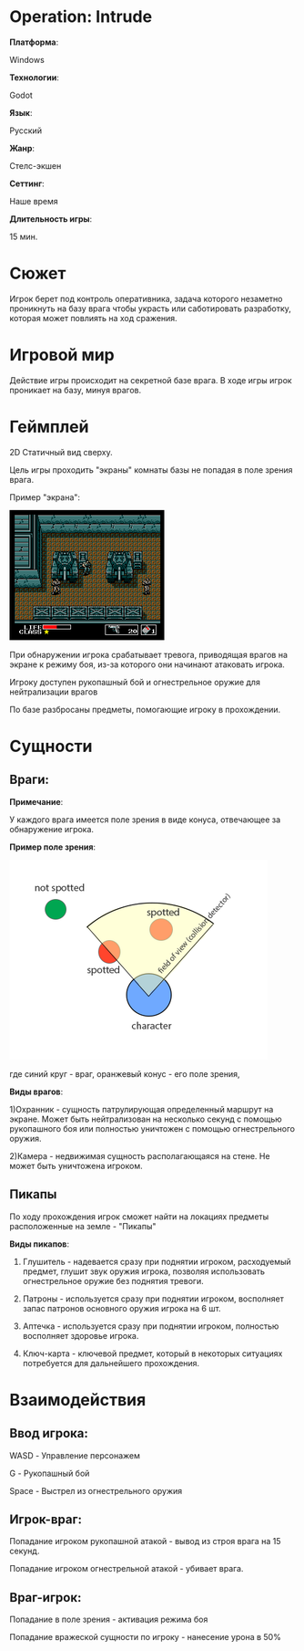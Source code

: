 # Operation: Intrude 

**Платформа**:

Windows

**Технологии**:

Godot

**Язык**: 

Русский

**Жанр**:

Стелс-экшен

**Сеттинг**:

Наше время

**Длительность игры**:

15 мин.

# Cюжет
Игрок берет под контроль оперативника, задача которого незаметно проникнуть на базу врага чтобы украсть или саботировать разработку, которая может повлиять на ход сражения.



# Игровой мир
Действие игры происходит на секретной базе врага. В ходе игры игрок проникает на базу, минуя врагов.

# Геймплей
2D Статичный вид сверху.

Цель игры проходить "экраны" комнаты базы не попадая в поле зрения врага.

Пример "экрана":

![aa](https://github.com/hejthw/Game/blob/main/readme.img/Mgear.png)

При обнаружении игрока срабатывает тревога, приводящая врагов на экране к режиму боя, из-за которого они начинают атаковать игрока.

Игроку доступен рукопашный бой и огнестрельное оружие для нейтрализации врагов

По базе разбросаны предметы, помогающие игроку в прохождении.


# Сущности

## Враги:

**Примечание**:

У каждого врага имеется поле зрения в виде конуса, отвечающее за обнаружение игрока.

**Пример поле зрения**:

![aa](https://github.com/hejthw/Game/blob/main/readme.img/81WLT.png)

где синий круг - враг, оранжевый конус - его поле зрения, 

**Виды врагов**:

1)Охранник - сущность патрулирующая определенный маршрут на экране. Может быть нейтрализован на несколько секунд с помощью рукопашного боя или полностью уничтожен с помощью огнестрельного оружия.

2)Камера - недвижимая сущность располагающаяся на стене. Не может быть уничтожена игроком.

## Пикапы

По ходу прохождения игрок сможет найти на локациях предметы расположенные на земле - "Пикапы"

**Виды пикапов**:

1) Глушитель - надевается сразу при поднятии игроком, расходуемый предмет, глушит звук оружия игрока, позволяя использовать огнестрельное оружие без поднятия тревоги.

2) Патроны - используется сразу при поднятии игроком, восполняет запас патронов основного оружия игрока на 6 шт.

3) Аптечка - используется сразу при поднятии игроком, полностью восполняет здоровье игрока.

4) Ключ-карта - ключевой предмет, который в некоторых ситуациях потребуется для дальнейшего прохождения.

# Взаимодействия

## **Ввод игрока**:

WASD - Управление персонажем

G - Рукопашный бой

Space - Выстрел из огнестрельного оружия


## **Игрок-враг**:

Попадание игроком рукопашной атакой - вывод из строя врага на 15 секунд.

Попадание игроком огнестрельной атакой - убивает врага.

## **Враг-игрок**:

Попадание в поле зрения - активация режима боя

Попадание вражеской сущности по игроку - нанесение урона в 50% 


